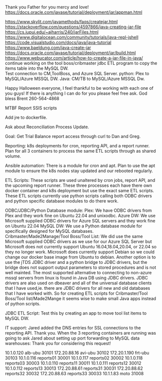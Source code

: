 Thank you Father for you mercy and love!
https://docs.oracle.com/javase/tutorial/deployment/jar/appman.html

https://www.skylit.com/javamethods/faqs/createjar.html
https://stackoverflow.com/questions/4597866/java-creating-jar-file
https://cs.iupui.edu/~ajharris/240/jarFiles.html
https://www.digitalocean.com/community/tutorials/java-repl-jshell
https://code.visualstudio.com/docs/java/java-tutorial
https://www.baeldung.com/java-create-jar
https://docs.oracle.com/javase/tutorial/deployment/jar/build.html
https://www.webucator.com/article/how-to-create-a-jar-file-in-java/
continue working on the tool boss/cribmaster jdbc ETL program to copy the items table into the MySQL DW.\
Test connection to CM,ToolBoss, and Azure SQL Server.
python: Plex to MySQL/Azure MSSQL DW.
Java: CM/TB to MySQL/Azure MSSQL Dw.

Happy Halloween everyone,
I feel thankful to be working with each one of you guys!  If there is anything I can do for you please feel free ask.
God bless
Brent
260-564-4868

MTBF Report SSIS scripts

Add jre to dockerfile.

Ask about Reconciliation Process Update.

Goal: 
Get Trial Balance report access through curl to Dan and Greg.

Reporting:
k8s deployments for cron, reporting API, and a report runner.
Plan for all 3 containers to process the same ETL scripts through as shared volume. 

Ansible automation:
There is a module for cron and apt. Plan to use the apt module to ensure the k8s nodes stay updated and our rebooted regularly.   

ETL Scripts:
These scripts are used unaltered by cron jobs, report API, and the upcoming report runner. These three processes each have there own docker container and k8s deployment but use the exact same ETL scripts. These ETL scripts currently use python scripts calling both ODBC drivers and python specific database modules to do there work.

ODBC/JDBC/Python Database module:
Plex: We have ODBC drivers from Plex and they work fine on Ubuntu 22.04 and unixodbc.
Azure DW: We use Microsoft supplied ODBC drivers for Azure SQL servers and they work fine on Ubuntu 22.04
MySQL DW: We use a Python database module for specifically designed for MySQL databases. 
Cribmaster/Made2Manage/Tool Boss/Tool List: 
We did use the same Microsoft supplied ODBC drivers as we use for our Azure SQL Server but Microsoft does not currently support Ubuntu 16.04,18.04,20.04, or 22.04 so they no longer work. Microsoft does currently support Debian so we could change our docker base image from Ubuntu to debian. 
Another option is to use the jTDS JDBC driver and a python bridge to JDBC drivers, but the bridge does not support output parameters to stored procedures and is not well mainted. The most supported alternative to connecting to non-azure mssql servers from linux is found in Java DB using JDBC drivers. JDBC drivers are also used on dbeaver and all of the universal database clients that I have used,ie. there are JDBC drivers for all new and old databases that I have worked with. So for creating ETL scripts for Cribmaster/Tool Boss/Tool list/Made2Mange it seems wise to make small Java apps instead of python scripts.

JDBC ETL Script:
Test this by creating an app to move tool list items to MySQL DW.

IT support:
Jared added the DNS entries for SSL connections to the reporting API. Thank you. 
When the 3 reporting containers are running was going to ask Jared about setting up port forwarding to MySQL data warehouses:
Thank you for considering this request!
<!-- The range of valid ports is 30000-32767 --> 
10.1.0.120 alb-ubu 30101 
172.20.88.16 avi-ubu 30102 
172.20.1.190 frt-ubu 30103 
10.1.0.116 reports01 30001 
10.1.0.117 reports02 30002 
10.1.0.118 reports03 30003 
10.1.0.110 reports11 30011 
10.1.0.111 reports12 30012 
10.1.0.112 reports13 30013 
172.20.88.61 reports31 30031 
172.20.88.62 reports32 30032 
172.20.88.63 reports33 30033 
10.1.1.83 moto 31008 
